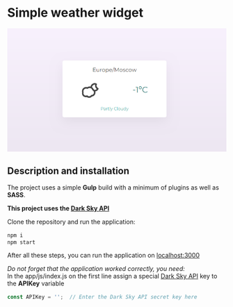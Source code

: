 # Simple weather widget

![Screenshot](https://github.com/quertc/weather-widget/blob/master/app/image/img.PNG)

## Description and installation

The project uses a simple **Gulp** build with a minimum of plugins as well as **SASS**.

**This project uses the [Dark Sky API](https://darksky.net/dev)**

Clone the repository and run the application:
```shell
npm i
npm start
```
After all these steps, you can run the application on [localhost:3000](http://localhost:3000/)

_Do not forget that the application worked correctly, you need:_  
In the app/js/index.js on the first line assign a special [Dark Sky API](https://darksky.net/dev) key to the **APIKey** variable
```JavaScript
const APIKey = '';  // Enter the Dark Sky API secret key here
```